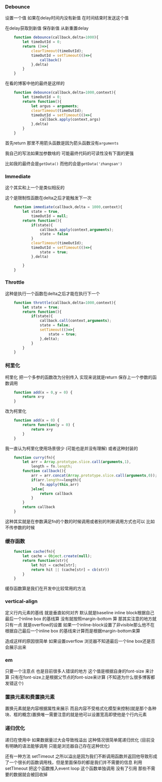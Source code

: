 
### Debounce
设置一个值 如果在delay时间内没有新值 在时间结束时发送这个值

在delay获取到新值 保存新值 从新重置delay
```javascript
    function debounce(callback,delta=1000){
        let timeOutId = 0;
        return ()=>{
            clearTimeout(timeOutId);
            timeOutId = setTimeout(()=>{
                callback()
            },delta)
        }
    }
```
在看的博客中他的最终是这样的
```javascript
    function debounce(callback,delta=1000,context){
        let timeOutId = 0;
        return function(){
            let argus = arguments;
            clearTimeout(timeOutId);
            timeOutId = setTimeout(()=>{
                callback.apply(context,args)
            },delta)
        }
    }
```
首先return 那里不用箭头函数是因为箭头函数没有`arguments`

我自己的写法如果加参数啥的 可能最终代码的可读性没有下面的更强

比如我的最终会是`getData()` 而他的会是`getData('zhangsan')`


### Immediate
这个其实和上一个是类似相反的

这个是限制性函数在delta之后才能触发下一次

```javascript
    function immediate(callback,delta = 1000,context){
        let state = true,
            timeOutId = null;
        return function(){
            if(state){
                callback.apply(context,arguments);
                state = false
            }
            clearTimeout(timeOutId);
            timeOutId = setTimeout(()=>{
                state = true;
            },delta)

        }
    }

```

### Throttle
这种是执行一个函数在delta之后才能在执行下一个
```javascript
    function throttle(callback,delta=1000,context){
        let state = true;
        return function(){
            if(state){
                callback.call(context,arguments);
                state = false;
                setTimeout(()=>{
                    state = true;
                },delta);
            }
        }
    }
```




### 柯里化
柯里化 把一个多参的函数改为分别传入
实现来说就是return 保存上一个参数的函数调用
```javascript
    function add(x = 0,y = 0) {
        return x+y
    }
```
改为柯里化
```javascript
    function add(x = 0) {
        return function(y = 0) {
            return x+y
        }
    }
```
我一直认为柯里化使用场景很少 (可能也是并没有理解)
或者这种封装的
```javascript
    function curry(fn){
        let arr = Array.prototype.slice.call(arguments,1),
            length = fn.length;
        function callback(){
            arr = arr.concat(Array.prototype.slice.call(arguments,0));
            if(arr.length>=length){
                fn.apply(this,arr)
            }else{
                return callback
            }
        } 
        return callback 
    }
```
这种其实就是在参数满足fn的个数的时候调用或者别的判断调用方式也可以 比如不传参数的时候
### 缓存函数
```javascript
    function cache(fn){
        let cache = Object.create(null);
        return function(str){
            let hit = cache[str];
            return hit || (cache[str] = cb(str))
        }
    }
```
缓存函数算是我们在开发中比较常用的方法

### vertical-align
定义行内元素的基线 就是垂直如何对齐 默认就是baseline
inline block根据自己最后一个inline box 的基线算 没有就按照margin-bottom 算
那其实注意的地方就只有一点 就是overflow的设置 如果一个inline-block设置了非visible那么他不在根据自己最后一个inline box 的基线来计算而是根据margin-bottom来算 

造成这样的原因很简单 如果设置overflow 浏览器不知道最后一个line box还是否会展示出来

### em
只要一个注意点 也是目前很多人错误的地方 这个值是根据自身的font-size 来计算 只有在font-size上是根据父节点的font-size来计算 (不知道为什么很多博客都发错这个)

### 置换元素和费置换元素

置换元素就是内容根据属性来展示 而且内容不受格式化模型来控制(就是那个各种块、框的概念)置换唯一需要注意的就是他可以设置宽高即使他是个行内元素

### 递归优化

递归在使用中 如果数据量过大会导致栈溢出 这种情况很简单尾递归优化 (目前没有明确的语法能够调用 只能是浏览器自己存在这种优化)

还有一种方法 setTimeout
之所以溢出是因为我们不断调用函数并返回他导致形成了一个很长的函数调用栈，但是里面保存的都是我们并不需要的信息
利用setTImeout 把这个函数推入event loop 这个函数单独调用 没有了引用 那些不需要的数据就会被回收掉



